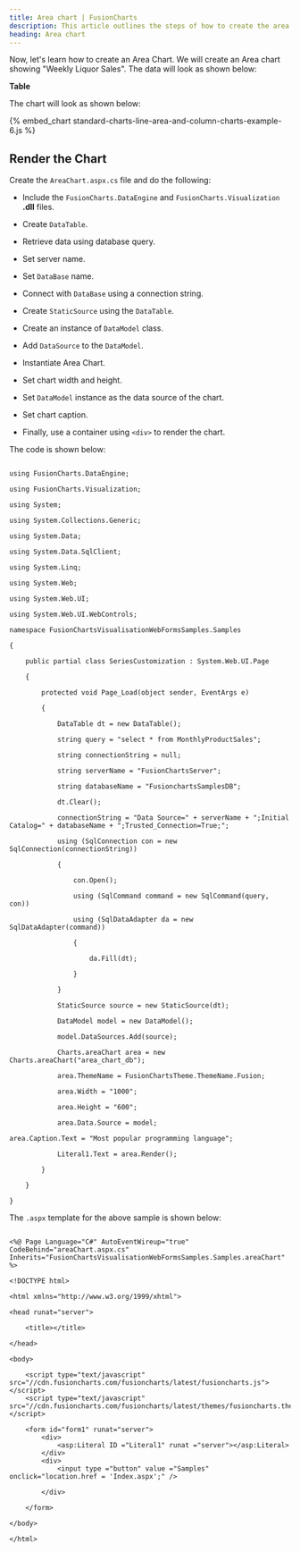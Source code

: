 ```yaml
---
title: Area chart | FusionCharts
description: This article outlines the steps of how to create the area chart
heading: Area chart
---
```


Now, let's learn how to create an Area Chart. We will create an Area chart showing "Weekly Liquor Sales". The data will look as shown below:

**Table**

The chart will look as shown below:

{% embed_chart standard-charts-line-area-and-column-charts-example-6.js %}

## Render the Chart

Create the `AreaChart.aspx.cs` file and do the following:

* Include the `FusionCharts.DataEngine` and `FusionCharts.Visualization` **.dll** files. 

* Create `DataTable`.

* Retrieve data using database query.

* Set server name.

* Set `DataBase` name.

* Connect with `DataBase` using a connection string.

* Create `StaticSource` using the `DataTable`.

* Create an instance of `DataModel` class.

* Add `DataSource` to the `DataModel`.

* Instantiate Area Chart.

* Set chart width and height.

* Set `DataModel` instance as the data source of the chart.

* Set chart caption.

* Finally, use a container using `<div>` to render the chart.

The code is shown below:

```

using FusionCharts.DataEngine;

using FusionCharts.Visualization;

using System;

using System.Collections.Generic;

using System.Data;

using System.Data.SqlClient;

using System.Linq;

using System.Web;

using System.Web.UI;

using System.Web.UI.WebControls;

namespace FusionChartsVisualisationWebFormsSamples.Samples

{

    public partial class SeriesCustomization : System.Web.UI.Page

    {

        protected void Page_Load(object sender, EventArgs e)

        {

            DataTable dt = new DataTable();

            string query = "select * from MonthlyProductSales";

            string connectionString = null;

            string serverName = "FusionChartsServer";

            string databaseName = "FusionchartsSamplesDB";

            dt.Clear();

            connectionString = "Data Source=" + serverName + ";Initial Catalog=" + databaseName + ";Trusted_Connection=True;";

            using (SqlConnection con = new SqlConnection(connectionString))

            {

                con.Open();

                using (SqlCommand command = new SqlCommand(query, con))

                using (SqlDataAdapter da = new SqlDataAdapter(command))

                {

                    da.Fill(dt);

                }

            }

            StaticSource source = new StaticSource(dt);

            DataModel model = new DataModel();

            model.DataSources.Add(source);

            Charts.areaChart area = new Charts.areaChart("area_chart_db");

            area.ThemeName = FusionChartsTheme.ThemeName.Fusion;

            area.Width = "1000";

            area.Height = "600";

            area.Data.Source = model;

area.Caption.Text = "Most popular programming language";

            Literal1.Text = area.Render();

        }

    }

}

```

The `.aspx` template for the above sample is shown below:

``` 

<%@ Page Language="C#" AutoEventWireup="true" CodeBehind="areaChart.aspx.cs" Inherits="FusionChartsVisualisationWebFormsSamples.Samples.areaChart" %>

<!DOCTYPE html>

<html xmlns="http://www.w3.org/1999/xhtml">

<head runat="server">

    <title></title>

</head>

<body>

    <script type="text/javascript" src="//cdn.fusioncharts.com/fusioncharts/latest/fusioncharts.js"></script>
    <script type="text/javascript" src="//cdn.fusioncharts.com/fusioncharts/latest/themes/fusioncharts.theme.fusion.js"></script>

    <form id="form1" runat="server">
        <div>
            <asp:Literal ID ="Literal1" runat ="server"></asp:Literal>
        </div>
        <div>
            <input type ="button" value ="Samples" onclick="location.href = 'Index.aspx';" />

        </div>

    </form>

</body>

</html>

```

